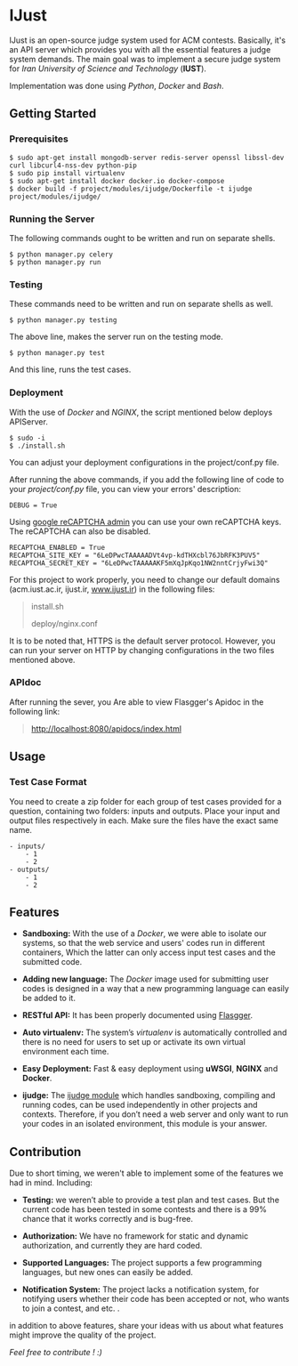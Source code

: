 # IJust

IJust is an open-source judge system used for ACM contests. Basically, it's  an API server which provides you with all the essential features a judge system demands. The main goal was to implement a secure judge system for *Iran University of Science and Technology* (**IUST**).

Implementation was done using *Python*, *Docker* and *Bash*. 


## Getting Started


### Prerequisites

    $ sudo apt-get install mongodb-server redis-server openssl libssl-dev curl libcurl4-nss-dev python-pip
    $ sudo pip install virtualenv
    $ sudo apt-get install docker docker.io docker-compose
    $ docker build -f project/modules/ijudge/Dockerfile -t ijudge project/modules/ijudge/

### Running the Server

The following commands ought to be written and run on separate shells.

    $ python manager.py celery
    $ python manager.py run

### Testing

These commands need to be written and run on separate shells as well.

    $ python manager.py testing

The above line, makes the server run on the testing mode.

    $ python manager.py test

And this line, runs the test cases.

### Deployment

With the use of *Docker* and *NGINX*, the script mentioned below deploys APIServer.
    
	$ sudo -i
    $ ./install.sh

You can adjust your deployment configurations in the project/conf.py file.

After running the above commands, if you add the following line of code to your *project/conf.py* file, you can view your errors' description:

    DEBUG = True

Using [google reCAPTCHA admin](https://www.google.com/recaptcha/admin) you can use your own reCAPTCHA keys. The reCAPTCHA can also be disabled.

    RECAPTCHA_ENABLED = True
    RECAPTCHA_SITE_KEY = "6LeDPwcTAAAAADVt4vp-kdTHXcbl76JbRFK3PUV5"
    RECAPTCHA_SECRET_KEY = "6LeDPwcTAAAAAKF5mXqJpKqo1NW2nntCrjyFwi3Q"
 
For this project to work properly, you need to change our default domains (acm.iust.ac.ir, ijust.ir, www.ijust.ir) in the following files:

>install.sh
>
>deploy/nginx.conf

It is to be noted that, HTTPS is the default server protocol. However, you can run your server on HTTP by changing configurations in the two files mentioned above.

### APIdoc

After running the sever, you Are able to view Flasgger's Apidoc in the following link:

>[http://localhost:8080/apidocs/index.html](http://localhost:8080/apidocs/index.html)


## Usage


### Test Case Format

You need to create a zip folder for each group of test cases provided for a question, containing two folders: inputs and outputs. Place your input and output files respectively in each. Make sure the files have the exact same name.

    - inputs/
	    - 1
	    - 2    
    - outputs/
	    - 1
	    - 2


## Features


- **Sandboxing:** With the use of a *Docker*, we were able to isolate our systems, so that the web service and users' codes run in different containers, Which the latter can only access input test cases and the submitted code.

- **Adding new language:** The *Docker* image used for submitting user codes is designed in a way that a new programming language can easily be added to it.

- **RESTful API:** It has been properly documented using [Flasgger](https://github.com/rochacbruno/flasgger).

- **Auto virtualenv:** The system’s *virtualenv* is automatically controlled and there is no need for users to set up or activate its own virtual environment each time.

- **Easy Deployment:** Fast & easy deployment using **uWSGI**, **NGINX** and **Docker**.

- **ijudge:** The [ijudge module](https://github.com/k04la/ijust_server/tree/master/project/modules/ijudge) which handles sandboxing, compiling and running codes, can be used independently in other projects and contexts. Therefore, if you don’t need a web server and only want to run your codes in an isolated environment, this module is your answer.


## Contribution


Due to short timing, we weren't able to implement some of the features we had in mind. Including:

- **Testing:** we weren’t able to provide a test plan and test cases. But the current code has been tested in some contests and there is a 99% chance that it works correctly and is bug-free.

- **Authorization:** We have no framework for static and dynamic authorization, and currently they are hard coded.

- **Supported Languages:** The project supports a few programming languages, but new ones can easily be added.

- **Notification System:** The project lacks a notification system, for notifying users whether their code has been accepted or not, who wants to join a contest, and etc. .

in addition to above features, share your ideas with us about what features might improve the quality of the project.

*Feel free to contribute ! :)*
 